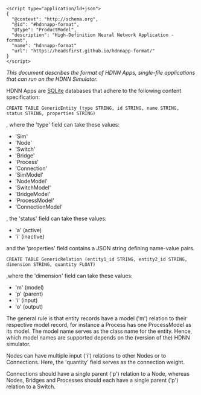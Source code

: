     <script type="application/ld+json">
    {
      "@context": "http://schema.org",
      "@id": "#hdnnapp-format",
      "@type": "ProductModel",
      "description": "High-Definition Neural Network Application - format",
      "name": "hdnnapp-format"
      "url": "https://headsfirst.github.io/hdnnapp-format/"
    }
    </script>

*This document describes the format of HDNN Apps, single-file applications that can run on the HDNN Simulator.*

HDNN Apps are [SQLite](https://www.sqlite.org/) databases that adhere to the following content specification:

```CREATE TABLE GenericEntity (type STRING, id STRING, name STRING, status STRING, properties STRING)```

, where the 'type' field can take these values: 
* 'Sim'
* 'Node'
* 'Switch'
* 'Bridge'
* 'Process'
* 'Connection'
* 'SimModel'
* 'NodeModel'
* 'SwitchModel'
* 'BridgeModel'
* 'ProcessModel'
* 'ConnectionModel'

, the 'status' field can take these values: 
* 'a' (active)
* 'i' (inactive)

and the 'properties' field contains a JSON string defining name-value pairs.


```CREATE TABLE GenericRelation (entity1_id STRING, entity2_id STRING, dimension STRING, quantity FLOAT)```

,where the 'dimension' field can take these values:
* 'm' (model)
* 'p' (parent)
* 'i' (input)
* 'o' (output)


The general rule is that entity records have a model ('m') relation to their respective model record, for instance a Process has one ProcessModel as its model. The model name serves as the class name for the entity. Hence, which model names are supported depends on the (version of the) HDNN simulator.  

Nodes can have multiple input ('i') relations to other Nodes or to Connections. Here, the 'quantity' field serves as the connection weight.  

Connections should have a single parent ('p') relation to a Node, whereas Nodes, Bridges and Processes should each have a single parent ('p') relation to a Switch.  
